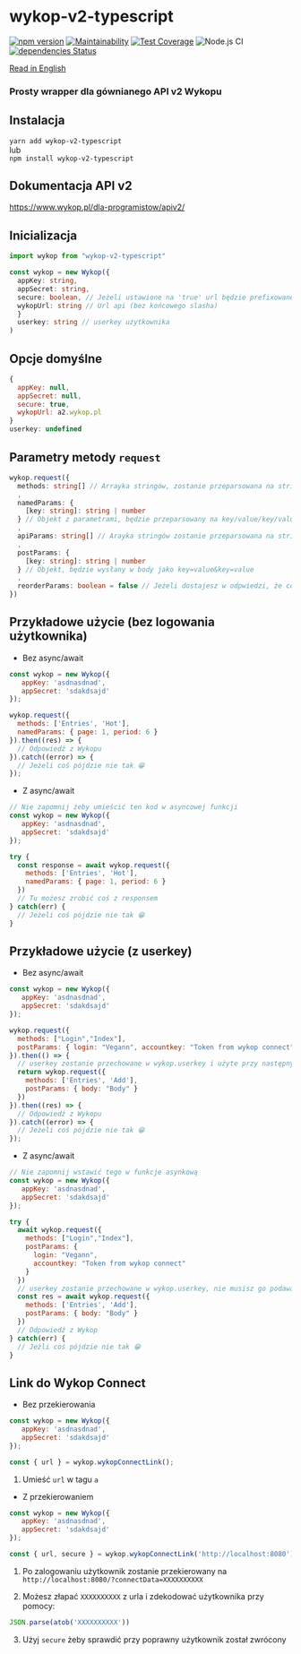 # wykop-v2-typescript
[![npm version](https://badge.fury.io/js/wykop-v2-typescript.svg)](https://badge.fury.io/js/wykop-v2-typescript)
[![Maintainability](https://api.codeclimate.com/v1/badges/e60b7a455b4fdacaa44c/maintainability)](https://codeclimate.com/github/Vegann/wykop-v2-typescript/maintainability)
[![Test Coverage](https://api.codeclimate.com/v1/badges/e60b7a455b4fdacaa44c/test_coverage)](https://codeclimate.com/github/Vegann/wykop-v2-typescript/test_coverage)
![Node.js CI](https://github.com/Vegann/wykop-v2-typescript/workflows/Node.js%20CI/badge.svg)
[![dependencies Status](https://david-dm.org/Vegann/wykop-v2-typescript/status.svg)](https://david-dm.org/Vegann/wykop-v2-typescript)

[Read in English](./README.en.md)

### Prosty wrapper dla gównianego API v2 Wykopu

## Instalacja

`yarn add wykop-v2-typescript`  
lub  
`npm install wykop-v2-typescript`

## Dokumentacja API v2

https://www.wykop.pl/dla-programistow/apiv2/


## Inicializacja

```typescript
import wykop from "wykop-v2-typescript"

const wykop = new Wykop({
  appKey: string,
  appSecret: string,
  secure: boolean, // Jeżeli ustawione na 'true' url będzie prefixowane 'https', w przeciwnym wypadku 'http'
  wykopUrl: string // Url api (bez końcowego slasha)
  }
  userkey: string // userkey użytkownika
)
```

## Opcje domyślne

```javascript
{
  appKey: null,
  appSecret: null,
  secure: true,
  wykopUrl: a2.wykop.pl
}
userkey: undefined
```

## Parametry metody `request`

```typescript
wykop.request({
  methods: string[] // Arrayka stringów, zostanie przeparsowana na string/string/
  ,
  namedParams: {
    [key: string]: string | number
  } // Objekt z parametrami, będzie przeparsowany na key/value/key/value
  ,
  apiParams: string[] // Arayka stringów zostanie przeparsowana na string/string/
  ,
  postParams: {
    [key: string]: string | number
  } // Objekt, będzie wysłany w body jako key=value&key=value
  ,
  reorderParams: boolean = false // Jeżeli dostajesz w odpwiedzi, że coś nie istnieje spróbuj ustawić tą wartośc na true
})
```

## Przykładowe użycie (bez logowania użytkownika)

- Bez async/await
```javascript
const wykop = new Wykop({
   appKey: 'asdnasdnad',
   appSecret: 'sdakdsajd'
});

wykop.request({
  methods: ['Entries', 'Hot'],
  namedParams: { page: 1, period: 6 }
}).then((res) => {
  // Odpowiedź z Wykopu
}).catch((error) => {
  // Jeżeli coś pójdzie nie tak 😁
});
```

- Z async/await

```javascript
// Nie zapomnij żeby umieścić ten kod w asyncowej funkcji
const wykop = new Wykop({
   appKey: 'asdnasdnad',
   appSecret: 'sdakdsajd'
});

try {
  const response = await wykop.request({
    methods: ['Entries', 'Hot'],
    namedParams: { page: 1, period: 6 }
  })
  // Tu możesz zrobić coś z responsem
} catch(err) {
  // Jeżeli coś pójdzie nie tak 😁
}
```

## Przykładowe użycie (z userkey)

- Bez async/await
```javascript
const wykop = new Wykop({
   appKey: 'asdnasdnad',
   appSecret: 'sdakdsajd'
});

wykop.request({
  methods: ["Login","Index"],
  postParams: { login: "Vegann", accountkey: "Token from wykop connect" }
}).then(() => {
  // userkey zostanie przechowane w wykop.userkey i użyte przy następnym zapytaniu, nie musisz go podawać po zalogowaniu
  return wykop.request({
    methods: ['Entries', 'Add'],
    postParams: { body: "Body" }
  })
}).then((res) => {
  // Odpowiedź z Wykopu
}).catch((error) => {
  // Jeżeli coś pójdzie nie tak 😁
});
```
- Z async/await
```javascript
// Nie zapomnij wstawić tego w funkcje asynkową
const wykop = new Wykop({
   appKey: 'asdnasdnad',
   appSecret: 'sdakdsajd'
});

try {
  await wykop.request({
    methods: ["Login","Index"],
    postParams: {
      login: "Vegann",
      accountkey: "Token from wykop connect"
    }
  })
  // userkey zostanie przechowane w wykop.userkey, nie musisz go podawać po zalogowaniu
  const res = await wykop.request({
    methods: ['Entries', 'Add'],
    postParams: { body: "Body" }
  })
  // Odpowiedź z Wykop
} catch(err) {
  // Jeżli coś pójdzie nie tak 😁
}
```

## Link do Wykop Connect

- Bez przekierowania

```javascript
const wykop = new Wykop({
   appKey: 'asdnasdnad',
   appSecret: 'sdakdsajd'
});

const { url } = wykop.wykopConnectLink();
```

1. Umieść `url` w tagu `a`


- Z przekierowaniem

```javascript
const wykop = new Wykop({
   appKey: 'asdnasdnad',
   appSecret: 'sdakdsajd'
});

const { url, secure } = wykop.wykopConnectLink('http://localhost:8080');
```

1. Po zalogowaniu użytkownik zostanie przekierowany na `http://localhost:8080/?connectData=XXXXXXXXXX`

2. Możesz złapać `XXXXXXXXXX` z urla i zdekodować użytkownika przy pomocy:

```javascript
JSON.parse(atob('XXXXXXXXXX'))
```
3. Użyj `secure` żeby sprawdić przy poprawny użytkownik został zwrócony
